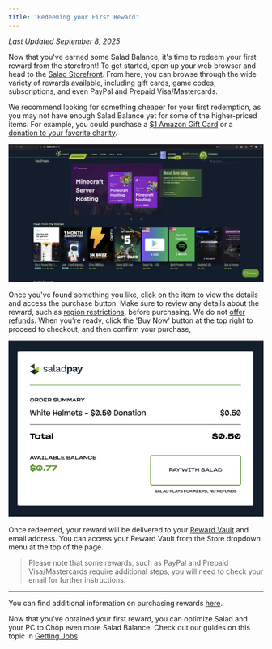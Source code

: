 ```yaml
---
title: 'Redeeming your First Reward'
---
```


_Last Updated September 8, 2025_

Now that you've earned some Salad Balance, it's time to redeem your first reward from the storefront! To get started,
open up your web browser and head to the [Salad Storefront](https://salad.com/store). From here, you can browse through
the wide variety of rewards available, including gift cards, game codes, subscriptions, and even PayPal and Prepaid
Visa/Mastercards.

We recommend looking for something cheaper for your first redemption, as you may not have enough Salad Balance yet for
some of the higher-priced items. For example, you could purchase a
[$1 Amazon Gift Card](https://salad.com/store/search?q=amazon%20gift%20card&size=n_20_n&filters%5B0%5D%5Bfield%5D=price&filters%5B0%5D%5Bvalues%5D%5B0%5D%5Bto%5D=n_5_n&filters%5B0%5D%5Bvalues%5D%5B0%5D%5Bfrom%5D=n_1_n&filters%5B0%5D%5Bvalues%5D%5B0%5D%5Bname%5D=%241%20to%20%245&filters%5B0%5D%5Btype%5D=all)
or a [donation to your favorite charity](https://salad.com/store/search?q=Donation&size=n_20_n).

![](../../../../content/images/guides/getting-started/redeeming-your-first-reward-1.png)

Once you've found something you like, click on the item to view the details and access the purchase button. Make sure to
review any details about the reward, such as
[region restrictions](/docs/rewards/rewards-faq/243-what-region-is-this-reward-for), before purchasing. We do not
[offer refunds](/docs/rewards/rewards-support/191-i-want-a-refund). When you're ready, click the 'Buy Now' button at the
top right to proceed to checkout, and then confirm your purchase,

![](../../../../content/images/guides/getting-started/redeeming-your-first-reward-2.png)

Once redeemed, your reward will be delivered to your
[Reward Vault](/docs/guides/using-the-salad-app/125-where-to-find-your-reward-redemption-code) and email address. You
can access your Reward Vault from the Store dropdown menu at the top of the page.

> Please note that some rewards, such as PayPal and Prepaid Visa/Mastercards require additional steps, you will need to
> check your email for further instructions.

---

You can find additional information on purchasing rewards
[here](/docs/guides/using-the-salad-app/124-how-to-make-a-purchase).

Now that you've obtained your first reward, you can optimize Salad and your PC to Chop even more Salad Balance. Check
out our guides on this topic in [Getting Jobs](/docs/guides/getting-jobs/326-workload-preferences).
